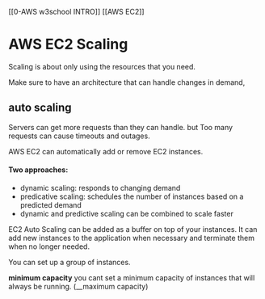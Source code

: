 [[0-AWS w3school INTRO]]
[[AWS EC2]]

# AWS EC2 Scaling

Scaling is about only using the resources that you need.

Make sure to have an architecture that can handle changes in demand,

## auto scaling
Servers can get more requests than they can handle.
but
Too many requests can cause timeouts and outages.


AWS EC2 can automatically add or remove EC2 instances.

#### Two approaches:
- dynamic scaling: responds to changing demand
- predicative scaling: schedules the number of instances based on a predicted demand
- dynamic and predictive scaling can be combined to scale faster

EC2 Auto Scaling can be added as a buffer on top of your instances.
It can add new instances to the application when necessary and terminate them when no longer needed.

You can set up a group of instances.

__minimum capacity__ you cant set a minimum capacity of instances that will always be running. (__maximum capacity)





